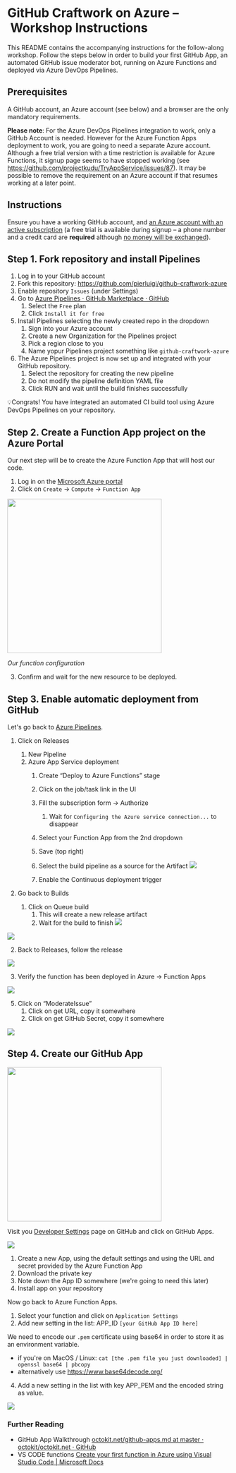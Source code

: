 
# GitHub Craftwork on Azure – Workshop Instructions
This README contains the accompanying instructions for the follow-along workshop. Follow the steps below in order to build your first GitHub App, an automated GitHub issue moderator bot, running on Azure Functions and deployed via Azure DevOps Pipelines.

## Prerequisites

A GitHub account, an Azure account (see below) and a browser are the only mandatory requirements.

**Please note**: For the Azure DevOps Pipelines integration to work, only a GitHub Account is needed. However for the Azure Function Apps deployment to work, you are going to need a separate Azure account. Although a free trial version with a time restriction is available for Azure Functions, it signup page seems to have stopped working (see https://github.com/projectkudu/TryAppService/issues/87). It may be possible to remove the requirement on an Azure account if that resumes working at a later point.

## Instructions

Ensure you have a working GitHub account, and [an Azure account with an active subscription](https://signup.azure.com ) (a free trial is available during signup – a phone number and a credit card are **required** although [no money will be exchanged](https://azure.microsoft.com/en-gb/offers/ms-azr-0044p/)).

## Step 1. Fork repository and install Pipelines

1. Log in to your GitHub account
2. Fork this repository: https://github.com/pierluigi/github-craftwork-azure
3. Enable repository `Issues` (under Settings)
4. Go to [Azure Pipelines · GitHub Marketplace · GitHub](https://github.com/marketplace/azure-pipelines)
	1. Select the `Free` plan
	2. Click `Install it for free`
5. Install Pipelines selecting the newly created repo in the dropdown
	1. Sign into your Azure account
	2. Create a new Organization for the Pipelines project
	3. Pick a region close to you
	4. Name yopur Pipelines project something like `github-craftwork-azure`
6. The Azure Pipelines project is now set up and integrated with your GitHub repository.
	1. Select the repository for creating the new pipeline
	2. Do not modify the pipeline definition YAML file
	3. Click RUN and wait until the build finishes successfully

💡Congrats! You have integrated an automated CI build tool using Azure DevOps Pipelines on your repository.

## Step 2. Create a Function App project on the Azure Portal

Our next step will be to create the Azure Function App that will host our code.

1. Log in on the [Microsoft Azure portal](https://portal.azure.com/)
2. Click on `Create` -> `Compute` -> `Function App`

<img src="readme/BC9B4CDC-4C1D-4009-83F7-7D52B185FA3E.png" width="350" >

*Our function configuration*

3. Confirm and wait for the new resource to be deployed.


## Step 3. Enable automatic deployment from GitHub

Let's go back to [Azure Pipelines](https://dev.azure.com).

1. Click on Releases
	1. New Pipeline
	2. Azure App Service deployment
		1. Create “Deploy to Azure Functions” stage

		3. Click on the job/task link in the UI
		4. Fill the subscription form -> Authorize
			1. Wait for `Configuring the Azure service connection...` to disappear
		5. Select your Function App from the 2nd dropdown
		6. Save (top right)
		7. Select the build pipeline as a source for the Artifact 
![](readme/486F6C94-DE01-45FC-B718-97B83DFB3017.png)
		8. Enable the Continuous deployment trigger

1. Go back to Builds
	1. Click on Queue build
		1. This will create a new release artifact
		2. Wait for the build to finish
![](readme/B224C33F-288B-4530-B8EB-29363E2895D1.png)

![](readme/7C8657FD-2FAE-410A-BAC5-45895144668E.png)

2. Back to Releases, follow the release

![](readme/6DF951A7-650A-4F3D-826E-07621EE9C8EA.png)

3. Verify the function has been deployed in Azure -> Function Apps

![](readme/732755B0-9161-419F-9E22-8B2F608A613E.png)


5. Click on “ModerateIssue”
	1. Click on get URL, copy it somewhere 
	2. Click on get GitHub Secret, copy it somewhere
	
![](readme/9103F5FA-1A99-4680-A3AA-902E805956DD.png)

## Step 4. Create our GitHub App
<img src="readme/B039EE86-02E4-43B1-87DB-6C5CA8FCF068.png" width="350" >

Visit you [Developer Settings](https://github.com/settings/apps) page on GitHub and click on GitHub Apps. 

![](readme/D302A190-1134-418E-AAA2-158FCCB9B15E.png)

1. Create a new App, using the default settings and using the URL and secret provided by the Azure Function App
2. Download the private key
3. Note down the App ID somewhere (we're going to need this later)
4. Install app on your repository

Now go back to Azure Function Apps.

1. Select your function and click on `Application Settings`
2. Add new setting in the list: APP_ID `[your GitHub App ID here]`

We need to encode our `.pem` certificate using base64 in order to store it as an environment variable.

- if you're on MacOS / Linux: `cat [the .pem file you just downloaded] | openssl base64 | pbcopy`
- alternatively use https://www.base64decode.org/ 
	
4. Add a new setting in the list with key APP_PEM and the encoded string as value.

![](readme/1ADDAD91-4F30-43DA-93D3-92ED418F9247.png)


### Further Reading

- GitHub App Walkthrough [octokit.net/github-apps.md at master · octokit/octokit.net · GitHub](https://github.com/octokit/octokit.net/blob/master/docs/github-apps.md#github-app-walkthrough) 
- VS CODE functions
[Create your first function in Azure using Visual Studio Code | Microsoft Docs](https://docs.microsoft.com/en-us/azure/azure-functions/functions-create-first-function-vs-code)


